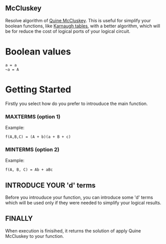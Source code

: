 ## McCluskey
Resolve algorithm of [Quine McCluskey](https://en.wikipedia.org/wiki/Quine%E2%80%93McCluskey_algorithm). 
This is useful for simplify your boolean functions, like [Karnaugh tables](https://en.wikipedia.org/wiki/Karnaugh_map), with a better algorithm, which will be for reduce the cost of logical ports of your logical circuit.

# Boolean values
```
a = a
~a = A
```

# Getting Started

Firstly you select how do you prefer to introuduce the main function.

### MAXTERMS (option 1)
Example: 
```
f(A,B,C) = (A + b)(a + B + c)
```
### MINTERMS (option 2)
Example: 
```
f(A, B, C) = Ab + aBc
```

## INTRODUCE YOUR 'd' terms
Before you introuduce your function, you can introduce some 'd' terms which will be used only if they were needed to simplify your logical results.

## FINALLY
When execution is finisihed, it returns the solution of apply Quine McCluskey to your function.

